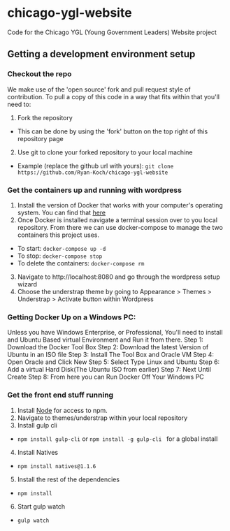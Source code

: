 # chicago-ygl-website
Code for the Chicago YGL (Young Government Leaders) Website project


## Getting a development environment setup

### Checkout the repo

We make use of the 'open source' fork and pull request style of contribution. To pull a copy of this code in a way that fits within that you'll need to:
1. Fork the repository 
  * This can be done by using the 'fork' button on the top right of this repository page
2. Use git to clone your forked repository to your local machine
  * Example (replace the github url with yours):
    ` git clone https://github.com/Ryan-Koch/chicago-ygl-website `

### Get the containers up and running with wordpress
1. Install the version of Docker that works with your computer's operating system. You can find that [here](https://www.docker.com/products/docker-desktop)
2. Once Docker is installed navigate a terminal session over to you local repository. From there we can use docker-compose to manage the two containers this project uses.
  * To start: ` docker-compose up -d `
  * To stop: ` docker-compose stop `
  * To delete the containers: ` docker-compose rm ` 
3. Navigate to http://localhost:8080 and go through the wordpress setup wizard
4. Choose the understrap theme by going to Appearance > Themes > Understrap > Activate button within Wordpress

### Getting Docker Up on a Windows PC: 
Unless you have Windows Enterprise, or Professional, You'll need to install and Ubuntu Based virtual Environment and Run it from there.
Step 1: Download the Docker Tool Box 
Step 2: Download the latest Version of Ubuntu in an ISO file
Step 3: Install The Tool Box and Oracle VM
Step 4: Open Oracle and Click New
Step 5: Select Type Linux and Ubuntu
Step 6: Add a virtual Hard Disk(The Ubuntu ISO from earlier)
Step 7: Next Until Create
Step 8: From here you can Run Docker Off Your Windows PC

### Get the front end stuff running
1. Install [Node](https://nodejs.org/en/) for access to npm. 
2. Navigate to themes/understrap within your local repository
3. Install gulp cli
  * ` npm install gulp-cli ` or `npm install -g gulp-cli ` for a global install
4. Install Natives
  * `npm install natives@1.1.6`
5. Install the rest of the dependencies
  * `npm install`
6. Start gulp watch
  * `gulp watch`
